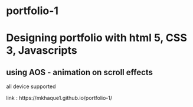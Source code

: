 # portfolio-1
<h1> Designing portfolio with html 5, CSS 3, Javascripts </h1>

<h2> using AOS - animation on scroll effects </h2>
<p>all device supported</p>
link : https://mkhaque1.github.io/portfolio-1/
